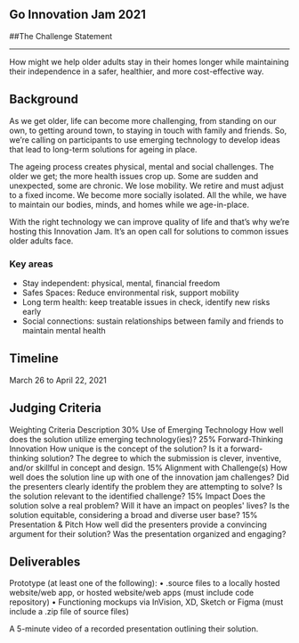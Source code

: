 ## Go Innovation Jam 2021

##The Challenge Statement
***
How might we help older adults stay in their homes longer while maintaining their independence in a safer, healthier, and more cost-effective way.


## Background
As we get older, life can become more challenging, from standing on our own, to getting around town, to staying in touch with family and friends. So, we’re calling on participants to use emerging technology to develop ideas that lead to long-term solutions for ageing in place.

The ageing process creates physical, mental and social challenges. The older we get; the more health issues crop up. Some are sudden and unexpected, some are chronic. We lose mobility. We retire and must adjust to a fixed income. We become more socially isolated. All the while, we have to maintain our bodies, minds, and homes while we age-in-place.  

With the right technology we can improve quality of life and that’s why we’re hosting this Innovation Jam. It’s an open call for solutions to common issues older adults face. 

### Key areas
- Stay independent: physical, mental, financial freedom
- Safes Spaces: Reduce environmental risk, support mobility
- Long term health: keep treatable issues in check, identify new risks early
- Social connections: sustain relationships between family and friends to maintain mental health


## Timeline
March 26 to April 22, 2021

## Judging Criteria
Weighting	       Criteria	            Description
30%	        Use of Emerging Technology	How well does the solution utilize emerging technology(ies)?
25%	        Forward-Thinking Innovation	How unique is the concept of the solution? Is it a forward-thinking solution?
										The degree to which the submission is clever, inventive, and/or skillful in concept and design.
15%	        Alignment with Challenge(s)	How well does the solution line up with one of the innovation jam challenges?
										Did the presenters clearly identify the problem they are attempting to solve? Is the solution relevant to the identified challenge?
15%	        Impact						Does the solution solve a real problem? Will it have an impact on peoples' lives?
										Is the solution equitable, considering a broad and diverse user base?
15%			Presentation & Pitch		How well did the presenters provide a convincing argument for their solution?
 										Was the presentation organized and engaging?


## Deliverables
Prototype (at least one of the following):
• .source files to a locally hosted website/web app, or hosted website/web apps (must include code repository)
• Functioning mockups via InVision, XD, Sketch or Figma (must include a .zip file of source files)

A 5-minute video of a recorded presentation outlining their solution.